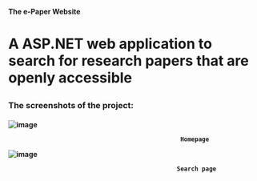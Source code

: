 **The e-Paper Website**<h1>

A ASP.NET web application to search for research papers that are openly accessible<h3>

The screenshots of the project:<h4>

![image](https://user-images.githubusercontent.com/67873006/130229302-129777a4-4085-4bc5-8794-c07ca4783013.png)
  
                                                    Homepage
  
  
  

![image](https://user-images.githubusercontent.com/67873006/130229448-7bf21c5b-0e0c-4b3c-b632-765e7b5bfbfd.png)
  
                                                   Search page
